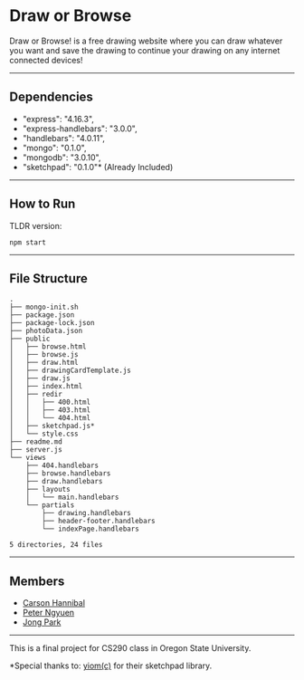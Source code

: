 # Draw or Browse
  Draw or Browse! is a free drawing website where you can draw whatever you want and save the drawing to continue your drawing on any internet connected devices!

---
## Dependencies
- "express": "4.16.3",
- "express-handlebars": "3.0.0",
- "handlebars": "4.0.11",
- "mongo": "0.1.0",
- "mongodb": "3.0.10",
- "sketchpad": "0.1.0"* (Already Included)
  
---
## How to Run
  TLDR version:
```
npm start
```
---  
## File Structure
```
.
├── mongo-init.sh
├── package.json
├── package-lock.json
├── photoData.json
├── public
│   ├── browse.html
│   ├── browse.js
│   ├── draw.html
│   ├── drawingCardTemplate.js
│   ├── draw.js
│   ├── index.html
│   ├── redir
│   │   ├── 400.html
│   │   ├── 403.html
│   │   └── 404.html
│   ├── sketchpad.js*
│   └── style.css
├── readme.md
├── server.js
└── views
    ├── 404.handlebars
    ├── browse.handlebars
    ├── draw.handlebars
    ├── layouts
    │   └── main.handlebars
    └── partials
        ├── drawing.handlebars
        ├── header-footer.handlebars
        └── indexPage.handlebars

5 directories, 24 files
```
---
## Members
  - [Carson Hannibal](https://github.com/carshann) 
  - [Peter Ngyuen](https://github.com/nguyepe2) 
  - [Jong Park](https://github.com/parkj6) 

---
This is a final project for CS290 class in Oregon State University.

*Special thanks to: [yiom(c)](https://yiom.github.io/sketchpad/) for their sketchpad library.
